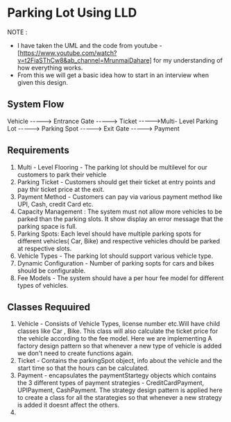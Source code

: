 # Parking Lot Using LLD 
NOTE :
- I have taken the UML and the code from youtube - [https://www.youtube.com/watch?v=t2FiaSThCw8&ab_channel=MrunmaiDahare] for my understanding of how everything works.
- From this we will get a basic idea how to start in an interview when given this design.

## System Flow
 Vehicle -----> Entrance Gate -----> Ticket ----->Multi- Level Parking Lot -----> Parking Spot -----> Exit Gate -----> Payment 

## Requirements
1. Multi - Level Flooring - The parking lot should be multilevel for our customers to park their vehicle 
2. Parking Ticket - Customers should get their ticket at entry points and pay thir ticket price at the exit.
3. Payment Method - Customers can pay via various payment method like UPI, Cash, credit Card etc.
4. Capacity Management : The system must not allow more vehicles to be parked than the parking slots. It show display an error message that the parking space is full.
5. Parking Spots: Each level should have multiple parking spots for different vehicles( Car, Bike) and respective vehicles dhould be parked at respective slots.
6. Vehicle Types - The parking lot should support various vehicle type.
7. Dynamic Configuration - Number of parking sopts for cars and bikes should be configurable.
8. Fee Models - The system should have a per hour fee model for different types of vehicles.

## Classes Requuired 
1. Vehicle - Consists of Vehicle Types, license number etc.Will have child classes like Car , Bike. This class will also calculate the ticket price for the vehicle according to the fee model. Here we are implementing A factory design pattern so that whenever a new type of vehicle is added we don't need to create functions again.
2. Ticket - Contains the parkingSpot object, info about the vehicle and the start time so that the hours can be calculated.
3. Payment - encapsulates the paymentStartegy objects which contains the 3 different types of payment strategies - CreditCardPayment, UPIPayment, CashPayment. The strategy design pattern is applied here to create a class for all the starategies so that whenever a new strategy is added it doesnt affect the others.
4. 